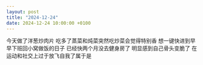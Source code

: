 ```yaml
---
layout: post
title: "2024-12-24"
date: 2024-12-24 10:00:00 +0100
---
```


今天做了洋葱炒肉片 吃多了蒸菜和炖菜突然吃炒菜会觉得特别香 想一键快进到早早下班回小窝做饭的日子 已经快两个月没去健身房了 明显感到自己骨头变脆了 在运动和社交上过于放飞自我了属于是
